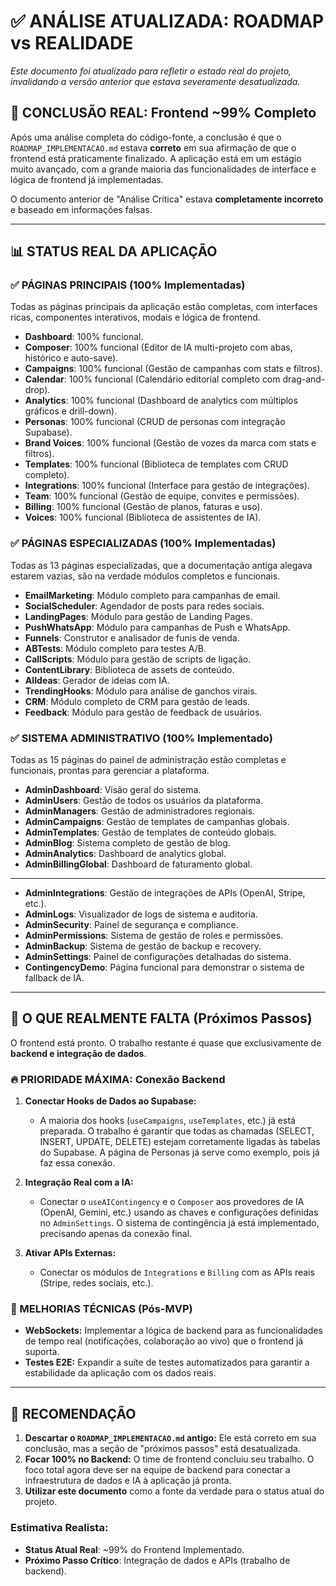 # ✅ ANÁLISE ATUALIZADA: ROADMAP vs REALIDADE
_Este documento foi atualizado para refletir o estado real do projeto, invalidando a versão anterior que estava severamente desatualizada._

## 🎯 **CONCLUSÃO REAL: Frontend ~99% Completo**

Após uma análise completa do código-fonte, a conclusão é que o `ROADMAP_IMPLEMENTACAO.md` estava **correto** em sua afirmação de que o frontend está praticamente finalizado. A aplicação está em um estágio muito avançado, com a grande maioria das funcionalidades de interface e lógica de frontend já implementadas.

O documento anterior de "Análise Crítica" estava **completamente incorreto** e baseado em informações falsas.

---

## 📊 **STATUS REAL DA APLICAÇÃO**

### ✅ **PÁGINAS PRINCIPAIS (100% Implementadas)**
Todas as páginas principais da aplicação estão completas, com interfaces ricas, componentes interativos, modais e lógica de frontend.

- **Dashboard**: 100% funcional.
- **Composer**: 100% funcional (Editor de IA multi-projeto com abas, histórico e auto-save).
- **Campaigns**: 100% funcional (Gestão de campanhas com stats e filtros).
- **Calendar**: 100% funcional (Calendário editorial completo com drag-and-drop).
- **Analytics**: 100% funcional (Dashboard de analytics com múltiplos gráficos e drill-down).
- **Personas**: 100% funcional (CRUD de personas com integração Supabase).
- **Brand Voices**: 100% funcional (Gestão de vozes da marca com stats e filtros).
- **Templates**: 100% funcional (Biblioteca de templates com CRUD completo).
- **Integrations**: 100% funcional (Interface para gestão de integrações).
- **Team**: 100% funcional (Gestão de equipe, convites e permissões).
- **Billing**: 100% funcional (Gestão de planos, faturas e uso).
- **Voices**: 100% funcional (Biblioteca de assistentes de IA).

### ✅ **PÁGINAS ESPECIALIZADAS (100% Implementadas)**
Todas as 13 páginas especializadas, que a documentação antiga alegava estarem vazias, são na verdade módulos completos e funcionais.

- **EmailMarketing**: Módulo completo para campanhas de email.
- **SocialScheduler**: Agendador de posts para redes sociais.
- **LandingPages**: Módulo para gestão de Landing Pages.
- **PushWhatsApp**: Módulo para campanhas de Push e WhatsApp.
- **Funnels**: Construtor e analisador de funis de venda.
- **ABTests**: Módulo completo para testes A/B.
- **CallScripts**: Módulo para gestão de scripts de ligação.
- **ContentLibrary**: Biblioteca de assets de conteúdo.
- **AIIdeas**: Gerador de ideias com IA.
- **TrendingHooks**: Módulo para análise de ganchos virais.
- **CRM**: Módulo completo de CRM para gestão de leads.
- **Feedback**: Módulo para gestão de feedback de usuários.

### ✅ **SISTEMA ADMINISTRATIVO (100% Implementado)**
Todas as 15 páginas do painel de administração estão completas e funcionais, prontas para gerenciar a plataforma.

- **AdminDashboard**: Visão geral do sistema.
- **AdminUsers**: Gestão de todos os usuários da plataforma.
- **AdminManagers**: Gestão de administradores regionais.
- **AdminCampaigns**: Gestão de templates de campanhas globais.
- **AdminTemplates**: Gestão de templates de conteúdo globais.
- **AdminBlog**: Sistema completo de gestão de blog.
- **AdminAnalytics**: Dashboard de analytics global.
- **AdminBillingGlobal**: Dashboard de faturamento global.
---
- **AdminIntegrations**: Gestão de integrações de APIs (OpenAI, Stripe, etc.).
- **AdminLogs**: Visualizador de logs de sistema e auditoria.
- **AdminSecurity**: Painel de segurança e compliance.
- **AdminPermissions**: Sistema de gestão de roles e permissões.
- **AdminBackup**: Sistema de gestão de backup e recovery.
- **AdminSettings**: Painel de configurações detalhadas do sistema.
- **ContingencyDemo**: Página funcional para demonstrar o sistema de fallback de IA.

---

## 🚀 **O QUE REALMENTE FALTA (Próximos Passos)**

O frontend está pronto. O trabalho restante é quase que exclusivamente de **backend e integração de dados**.

### **🔥 PRIORIDADE MÁXIMA: Conexão Backend**

1.  **Conectar Hooks de Dados ao Supabase:**
    *   A maioria dos hooks (`useCampaigns`, `useTemplates`, etc.) já está preparada. O trabalho é garantir que todas as chamadas (SELECT, INSERT, UPDATE, DELETE) estejam corretamente ligadas às tabelas do Supabase. A página de Personas já serve como exemplo, pois já faz essa conexão.

2.  **Integração Real com a IA:**
    *   Conectar o `useAIContingency` e o `Composer` aos provedores de IA (OpenAI, Gemini, etc.) usando as chaves e configurações definidas no `AdminSettings`. O sistema de contingência já está implementado, precisando apenas da conexão final.

3.  **Ativar APIs Externas:**
    *   Conectar os módulos de `Integrations` e `Billing` com as APIs reais (Stripe, redes sociais, etc.).

### **🔧 MELHORIAS TÉCNICAS (Pós-MVP)**

*   **WebSockets:** Implementar a lógica de backend para as funcionalidades de tempo real (notificações, colaboração ao vivo) que o frontend já suporta.
*   **Testes E2E:** Expandir a suíte de testes automatizados para garantir a estabilidade da aplicação com os dados reais.

---

## 🚨 **RECOMENDAÇÃO**

1.  **Descartar o `ROADMAP_IMPLEMENTACAO.md` antigo:** Ele está correto em sua conclusão, mas a seção de "próximos passos" está desatualizada.
2.  **Focar 100% no Backend:** O time de frontend concluiu seu trabalho. O foco total agora deve ser na equipe de backend para conectar a infraestrutura de dados e IA à aplicação já pronta.
3.  **Utilizar este documento** como a fonte da verdade para o status atual do projeto.

### **Estimativa Realista:**
- **Status Atual Real**: ~99% do Frontend Implementado.
- **Próximo Passo Crítico**: Integração de dados e APIs (trabalho de backend).
